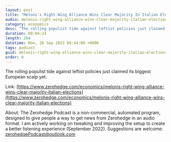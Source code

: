 ```yaml
---
layout: post
title: "Meloni's Right-Wing Alliance Wins Clear Majority In Italian Elections"
audio: melonis-right-wing-alliance-wins-clear-majority-italian-elections-1
category: economics
desc: "The rolling populist tide against leftist policies just claimed its biggest European scalp yet."
duration: 00:04:24
length: 264
datetime: Mon, 26 Sep 2022 09:44:00 +0000
tags: podcast
guid: melonis-right-wing-alliance-wins-clear-majority-italian-elections-0
order: 0
---
```

The rolling populist tide against leftist policies just claimed its biggest European scalp yet.

Link: [https://www.zerohedge.com/economics/melonis-right-wing-alliance-wins-clear-majority-italian-elections](https://www.zerohedge.com/economics/melonis-right-wing-alliance-wins-clear-majority-italian-elections)

About: The Zerohedge Podcast is a non-commercial, automated program, designed to give people a way to get news from Zerohedge in an audio format.  I am actively working on tweaking and improving the setup to create a better listening experience (September 2022).  Suggestions are welcome: [zerohedgePodcast@outlook.com](mailto:zerohedgePodcast@outlook.com)